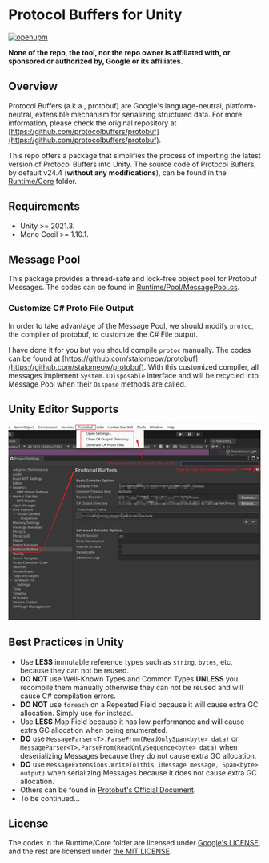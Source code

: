 # Protocol Buffers for Unity

[![openupm](https://img.shields.io/npm/v/com.stalomeow.google-protobuf?label=openupm&registry_uri=https://package.openupm.com)](https://openupm.cn/packages/com.stalomeow.google-protobuf/)

**None of the repo, the tool, nor the repo owner is affiliated with, or sponsored or authorized by, Google or its affiliates.**

## Overview

Protocol Buffers (a.k.a., protobuf) are Google's language-neutral, platform-neutral, extensible mechanism for serializing structured data. For more information, please check the original repository at [https://github.com/protocolbuffers/protobuf](https://github.com/protocolbuffers/protobuf).

This repo offers a package that simplifies the process of importing the latest version of Protocol Buffers into Unity. The source code of Protocol Buffers, by default v24.4 (**without any modifications**), can be found in the [Runtime/Core](Runtime/Core) folder.

## Requirements

- Unity >= 2021.3.
- Mono Cecil >= 1.10.1.

## Message Pool

This package provides a thread-safe and lock-free object pool for Protobuf Messages. The codes can be found in [Runtime/Pool/MessagePool.cs](Runtime/Pool/MessagePool.cs).

### Customize C# Proto File Output

In order to take advantage of the Message Pool, we should modify `protoc`, the compiler of protobuf, to customize the C# File output.

I have done it for you but you should compile `protoc` manually. The codes can be found at [https://github.com/stalomeow/protobuf](https://github.com/stalomeow/protobuf). With this customized compiler, all messages implement `System.IDisposable` interface and will be recycled into Message Pool when their `Dispose` methods are called.

## Unity Editor Supports

![editor-utils](/Screenshots~/editor_utils.png)

## Best Practices in Unity

- Use **LESS** immutable reference types such as `string`, `bytes`, etc, because they can not be reused.
- **DO NOT** use Well-Known Types and Common Types **UNLESS** you recompile them manually otherwise they can not be reused and will cause C# compilation errors.
- **DO NOT** use `foreach` on a Repeated Field because it will cause extra GC allocation. Simply use `for` instead.
- Use **LESS** Map Field because it has low performance and will cause extra GC allocation when being enumerated.
- **DO** use `MessageParser<T>.ParseFrom(ReadOnlySpan<byte> data)` or `MessageParser<T>.ParseFrom(ReadOnlySequence<byte> data)` when deserializing Messages because they do not cause extra GC allocation.
- **DO** use `MessageExtensions.WriteTo(this IMessage message, Span<byte> output)` when serializing Messages because it does not cause extra GC allocation.
- Others can be found in [Protobuf's Official Document](https://protobuf.dev/programming-guides/dos-donts/).
- To be continued...

## License

The codes in the Runtime/Core folder are licensed under [Google's LICENSE](Runtime/Core/LICENSE), and the rest are licensed under [the MIT LICENSE](LICENSE).